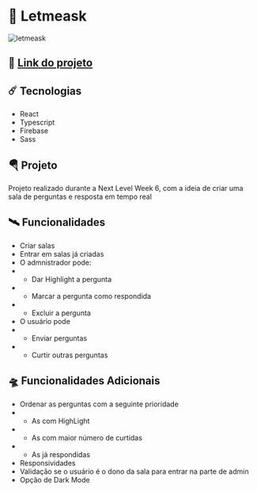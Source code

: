 # 	:rocket: Letmeask
![letmeask](https://user-images.githubusercontent.com/64651224/123522383-4d477f80-d693-11eb-8916-8f8ef9d97903.PNG)

## 	:link: [Link do projeto](https://letmeask-e633a.web.app/)

## :comet:  Tecnologias
* React
* Typescript
* Firebase
* Sass

 
## :parachute: Projeto
Projeto realizado durante a Next Level Week 6, com a ideia de criar uma sala de perguntas e resposta em tempo real



## :artificial_satellite: Funcionalidades
* Criar salas
* Entrar em salas já criadas
* O admnistrador pode:
* * Dar Highlight a pergunta
* * Marcar a pergunta como respondida
* * Excluir a pergunta
* O usuário pode
* * Enviar perguntas
* * Curtir outras perguntas

## :flying_saucer: Funcionalidades Adicionais
* Ordenar as perguntas com a seguinte prioridade
* * As com HighLight
* * As com maior número de curtidas
* * As já respondidas
* Responsividades
* Validação se o usuário é o dono da sala para entrar na parte de admin
* Opção de Dark Mode
